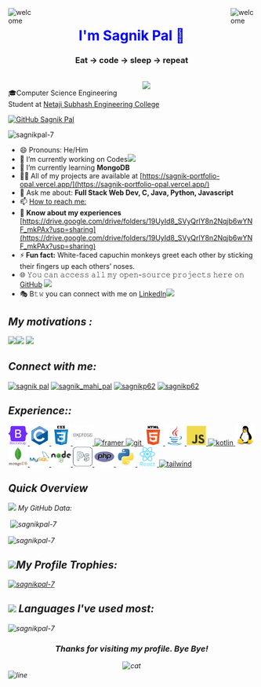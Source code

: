 <img align="left" alt="welcome" width="50" src="https://media.giphy.com/media/v1.Y2lkPTc5MGI3NjExN2Q1ZTdmOWNiMzY3Y2VmNmRmNWQ0YTcwMmYwMTg0YjI1ZWUxNzFkYSZlcD12MV9pbnRlcm5hbF9naWZzX2dpZklkJmN0PXM/2Ygy0khwewLgMSYM0t/giphy.gif">
<img align="right" alt="welcome" width="50" src="https://media.giphy.com/media/v1.Y2lkPTc5MGI3NjExN2Q1ZTdmOWNiMzY3Y2VmNmRmNWQ0YTcwMmYwMTg0YjI1ZWUxNzFkYSZlcD12MV9pbnRlcm5hbF9naWZzX2dpZklkJmN0PXM/2Ygy0khwewLgMSYM0t/giphy.gif">
<h1 align="center" style="color: blue;">I'm Sagnik Pal 👋</h1>
<!--<h3 align="center">A passionate full stack web developer from India. Focusing to learn Android development and Devops.</h3>-->
<h3 align="center">Eat -> code -> sleep -> repeat</h3>
<br/>
<img align='right' src="https://media.giphy.com/media/M9gbBd9nbDrOTu1Mqx/giphy.gif" width="230">
<p>🎓Computer Science Engineering Student at <a href="http://nsec.ac.in">Netaji Subhash Engineering College </em></a>
  
<!-- [![Linkedin: Sagnik Pal](https://img.shields.io/badge/-archismwanchatterjee-blue?style=flat-square&logo=Linkedin&logoColor=white&link=https://www.linkedin.com/in/archismwanchatterjee/)](https://www.linkedin.com/in/archismwan-chatterjee-61108a253/) -->

[![GitHub Sagnik Pal](https://img.shields.io/github/followers/ArchismwanChatterjee?label=follow&style=social)](https://github.com/SagnikPal-7)
<p align="left"> <img src="https://komarev.com/ghpvc/?username=sagnikpal-7&label=Profile%20views&color=0e75b6&style=flat" alt="sagnikpal-7" /> </p>

- 😄 Pronouns: He/Him
- 🔭 I’m currently working on Codes<img src="https://media.giphy.com/media/WUlplcMpOCEmTGBtBW/giphy.gif" width="30">
- 🌱 I’m currently learning <b>MongoDB</b>
- 👨‍💻 All of my projects are available at [https://sagnik-portfolio-opal.vercel.app/](https://sagnik-portfolio-opal.vercel.app/)
- 💬 Ask me about: <b>Full Stack Web Dev, C, Java, Python, Javascript</b>
- 📫 [How to reach me:](mailto:sagnikp62@gmail.com)
- 📄 <b>Know about my experiences</b> [https://drive.google.com/drive/folders/19UyId8_SVyQrlY8n2Nqjb6wYNF_mkPAx?usp=sharing](https://drive.google.com/drive/folders/19UyId8_SVyQrlY8n2Nqjb6wYNF_mkPAx?usp=sharing)
- ⚡<b> Fun fact:</b> White-faced capuchin monkeys greet each other by sticking their fingers up each others’ noses.
- 🌐 𝚈𝚘𝚞 𝚌𝚊𝚗 𝚊𝚌𝚌𝚎𝚜𝚜 𝚊𝚕𝚕 𝚖𝚢 𝚘𝚙𝚎𝚗-𝚜𝚘𝚞𝚛𝚌𝚎 𝚙𝚛𝚘𝚓𝚎𝚌𝚝𝚜 𝚑𝚎𝚛𝚎 𝚘𝚗 [GitHub](https://github.com/SagnikPal-7) <img src="https://media.giphy.com/media/Y01wot3Bt9Bpdz8xvs/giphy.gif" width="30">
- 🎭 B𝚝𝚠 you can connect with me on [LinkedIn](https://www.linkedin.com/in/sagnik-pal-193a29250)<img src="https://media.giphy.com/media/HQTYdpx1yhxWpugAi2/giphy.gif" width="30">

<!-- <h1><em>Link-Tree</em></h1>
Click here to access my link-tree where all my links are available ⬇️

[Link-Tree](#) -->

<p><h2><em>My motivations :</h2></em></p>
<p><img src="https://media.giphy.com/media/QssGEmpkyEOhBCb7e1/giphy.gif" width="100"><img src="https://media.giphy.com/media/USV0ym3bVWQJJmNu3N/giphy.gif" width="100"> <img src="https://miro.medium.com/v2/resize:fit:1358/1*gReLR6hZjwyBxHmfLN1AVw.gif" width="133"></p>

<p><h2><em>Connect with me:</h2></em></p>
<p align="left">
<a href="https://linkedin.com/in/sagnik pal" target="blank"><img align="center" src="https://raw.githubusercontent.com/rahuldkjain/github-profile-readme-generator/master/src/images/icons/Social/linked-in-alt.svg" alt="sagnik pal" height="30" width="40" /></a>
<a href="https://instagram.com/sagnik_mahi_pal" target="blank"><img align="center" src="https://raw.githubusercontent.com/rahuldkjain/github-profile-readme-generator/master/src/images/icons/Social/instagram.svg" alt="sagnik_mahi_pal" height="30" width="40" /></a>
<a href="https://www.hackerrank.com/sagnikp62" target="blank"><img align="center" src="https://raw.githubusercontent.com/rahuldkjain/github-profile-readme-generator/master/src/images/icons/Social/hackerrank.svg" alt="sagnikp62" height="30" width="40" /></a>
<a href="https://www.leetcode.com/sagnikp62" target="blank"><img align="center" src="https://raw.githubusercontent.com/rahuldkjain/github-profile-readme-generator/master/src/images/icons/Social/leet-code.svg" alt="sagnikp62" height="30" width="40" /></a>
</p>

<p><h2><em>Experience::</h2></em></p>
<p align="left"> <a href="https://getbootstrap.com" target="_blank" rel="noreferrer"> <img src="https://raw.githubusercontent.com/devicons/devicon/master/icons/bootstrap/bootstrap-plain-wordmark.svg" alt="bootstrap" width="40" height="40"/> </a> <a href="https://www.cprogramming.com/" target="_blank" rel="noreferrer"> <img src="https://raw.githubusercontent.com/devicons/devicon/master/icons/c/c-original.svg" alt="c" width="40" height="40"/> </a> <a href="https://www.w3schools.com/css/" target="_blank" rel="noreferrer"> <img src="https://raw.githubusercontent.com/devicons/devicon/master/icons/css3/css3-original-wordmark.svg" alt="css3" width="40" height="40"/> </a> <a href="https://expressjs.com" target="_blank" rel="noreferrer"> <img src="https://raw.githubusercontent.com/devicons/devicon/master/icons/express/express-original-wordmark.svg" alt="express" width="40" height="40"/> </a> <a href="https://www.framer.com/" target="_blank" rel="noreferrer"> <img src="https://www.vectorlogo.zone/logos/framer/framer-icon.svg" alt="framer" width="40" height="40"/> </a> <a href="https://git-scm.com/" target="_blank" rel="noreferrer"> <img src="https://www.vectorlogo.zone/logos/git-scm/git-scm-icon.svg" alt="git" width="40" height="40"/> </a> <a href="https://www.w3.org/html/" target="_blank" rel="noreferrer"> <img src="https://raw.githubusercontent.com/devicons/devicon/master/icons/html5/html5-original-wordmark.svg" alt="html5" width="40" height="40"/> </a> <a href="https://www.java.com" target="_blank" rel="noreferrer"> <img src="https://raw.githubusercontent.com/devicons/devicon/master/icons/java/java-original.svg" alt="java" width="40" height="40"/> </a> <a href="https://developer.mozilla.org/en-US/docs/Web/JavaScript" target="_blank" rel="noreferrer"> <img src="https://raw.githubusercontent.com/devicons/devicon/master/icons/javascript/javascript-original.svg" alt="javascript" width="40" height="40"/> </a> <a href="https://kotlinlang.org" target="_blank" rel="noreferrer"> <img src="https://www.vectorlogo.zone/logos/kotlinlang/kotlinlang-icon.svg" alt="kotlin" width="40" height="40"/> </a> <a href="https://www.linux.org/" target="_blank" rel="noreferrer"> <img src="https://raw.githubusercontent.com/devicons/devicon/master/icons/linux/linux-original.svg" alt="linux" width="40" height="40"/> </a> <a href="https://www.mongodb.com/" target="_blank" rel="noreferrer"> <img src="https://raw.githubusercontent.com/devicons/devicon/master/icons/mongodb/mongodb-original-wordmark.svg" alt="mongodb" width="40" height="40"/> </a> <a href="https://www.mysql.com/" target="_blank" rel="noreferrer"> <img src="https://raw.githubusercontent.com/devicons/devicon/master/icons/mysql/mysql-original-wordmark.svg" alt="mysql" width="40" height="40"/> </a> <a href="https://nodejs.org" target="_blank" rel="noreferrer"> <img src="https://raw.githubusercontent.com/devicons/devicon/master/icons/nodejs/nodejs-original-wordmark.svg" alt="nodejs" width="40" height="40"/> </a> <a href="https://www.photoshop.com/en" target="_blank" rel="noreferrer"> <img src="https://raw.githubusercontent.com/devicons/devicon/master/icons/photoshop/photoshop-line.svg" alt="photoshop" width="40" height="40"/> </a> <a href="https://www.php.net" target="_blank" rel="noreferrer"> <img src="https://raw.githubusercontent.com/devicons/devicon/master/icons/php/php-original.svg" alt="php" width="40" height="40"/> </a> <a href="https://www.python.org" target="_blank" rel="noreferrer"> <img src="https://raw.githubusercontent.com/devicons/devicon/master/icons/python/python-original.svg" alt="python" width="40" height="40"/> </a> <a href="https://reactjs.org/" target="_blank" rel="noreferrer"> <img src="https://raw.githubusercontent.com/devicons/devicon/master/icons/react/react-original-wordmark.svg" alt="react" width="40" height="40"/> </a>  <a href="https://tailwindcss.com/" target="_blank" rel="noreferrer"> <img src="https://www.vectorlogo.zone/logos/tailwindcss/tailwindcss-icon.svg" alt="tailwind" width="40" height="40"/> </a> </p>
<h2><em>Quick Overview<em></h2>
<img src="https://media.giphy.com/media/jUQHpQ3UjFBfRlQekP/giphy.gif" width="50"> <em>My GitHub Data:</em>
<p>&nbsp;<img align="center" src="https://github-readme-stats.vercel.app/api?username=sagnikpal-7&show_icons=true&locale=en" alt="sagnikpal-7" /></p>
<p><img align="center" src="https://github-readme-streak-stats.herokuapp.com/?user=sagnikpal-7&" alt="sagnikpal-7" /></p>
   
<p align="left"><h2><img src="https://media.giphy.com/media/dxIWYNNVCxFXdP76XE/giphy.gif" width="25"><em>My Profile Trophies:<em></h2></p>
<!--  <p align="center">  -->
<p align="left"> <a href="https://github.com/ryo-ma/github-profile-trophy"><img src="https://github-profile-trophy.vercel.app/?username=sagnikpal-7" alt="sagnikpal-7" /></a> </p>

<h2><img src="https://media.giphy.com/media/KzJkzjggfGN5Py6nkT/giphy.gif" width="25"><em> Languages I've used most:<em></h2>
<p><img align="center" src="https://github-readme-stats.vercel.app/api/top-langs?username=sagnikpal-7&show_icons=true&locale=en&layout=compact" alt="sagnikpal-7"/></p>


<div align="center">
  <h3><p>Thanks for visiting my profile. Bye Bye!</p></h3>
  <img alt="cat" width="250" src="https://i.imgur.com/9r6i9Gm.gif">
</div>
<img align="center" alt="line" src="https://i.imgur.com/aXSSJjf.png">


